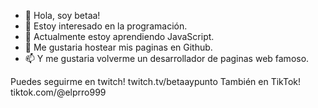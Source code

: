 - 👋 Hola, soy betaa!
- 👀 Estoy interesado en la programación.
- 🌱 Actualmente estoy aprendiendo JavaScript.
- 💞️ Me gustaria hostear mis paginas en Github.
- 📫 Y me gustaria volverme un desarrollador de paginas web famoso.

Puedes seguirme en twitch! twitch.tv/betaaypunto
También en TikTok! tiktok.com/@elprro999
